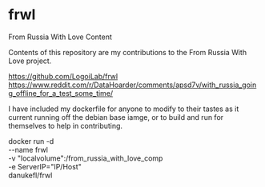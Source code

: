 # frwl
From Russia With Love Content

Contents of this repository are my contributions to the From Russia With Love project.

https://github.com/LogoiLab/frwl
https://www.reddit.com/r/DataHoarder/comments/apsd7v/with_russia_going_offline_for_a_test_some_time/

I have included my dockerfile for anyone to modify to their tastes as it current running off the debian base iamge, or to build and run for themselves to help in contributing.


docker run -d \
  --name frwl \
  -v "localvolume":/from_russia_with_love_comp \
  -e ServerIP="IP/Host" \
  danukefl/frwl
